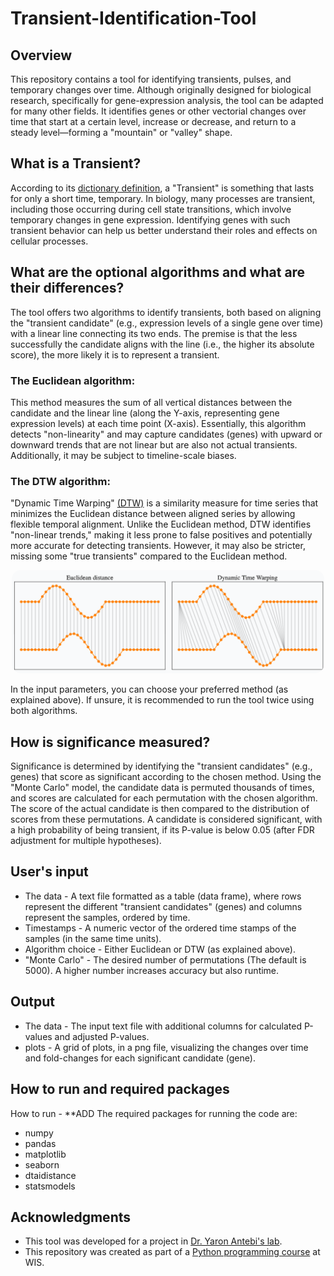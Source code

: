 # Transient-Identification-Tool

## Overview
This repository contains a tool for identifying transients, pulses, and temporary changes over time.
Although originally designed for biological research, specifically for gene-expression analysis, the tool can be adapted for many other fields. 
It identifies genes or other vectorial changes over time that start at a certain level, increase or decrease, and return to a steady level—forming a "mountain" or "valley" shape.

## What is a Transient?
According to its [dictionary definition](https://www.dictionary.com/browse/transient), a "Transient" is something that lasts for only a short time, temporary.
In biology, many processes are transient, including those occurring during cell state transitions, which involve temporary changes in gene expression. Identifying genes with such transient behavior can help us better understand their roles and effects on cellular processes.

## What are the optional algorithms and what are their differences?
The tool offers two algorithms to identify transients, both based on aligning the "transient candidate" (e.g., expression levels of a single gene over time) with a linear line connecting its two ends. The premise is that the less successfully the candidate aligns with the line (i.e., the higher its absolute score), the more likely it is to represent a transient.

### The Euclidean algorithm:
This method measures the sum of all vertical distances between the candidate and the linear line (along the Y-axis, representing gene expression levels) at each time point (X-axis). Essentially, this algorithm detects "non-linearity" and may capture candidates (genes) with upward or downward trends that are not linear but are also not actual transients. Additionally, it may be subject to timeline-scale biases.
### The DTW algorithm:
"Dynamic Time Warping" [(DTW)](https://rtavenar.github.io/blog/dtw.html) is a similarity measure for time series that minimizes the Euclidean distance between aligned series by allowing flexible temporal alignment. Unlike the Euclidean method, DTW identifies "non-linear trends," making it less prone to false positives and potentially more accurate for detecting transients. However, it may also be stricter, missing some "true transients" compared to the Euclidean method.

<p align="center">
  <img src="euc_vs_dtw.png" width="500" style="border-radius: 15px;">
</p>

In the input parameters, you can choose your preferred method (as explained above). If unsure, it is recommended to run the tool twice using both algorithms.

## How is significance measured?
Significance is determined by identifying the "transient candidates" (e.g., genes) that score as significant according to the chosen method.
Using the "Monte Carlo" model, the candidate data is permuted thousands of times, and scores are calculated for each permutation with the chosen algorithm. The score of the actual candidate is then compared to the distribution of scores from these permutations. A candidate is considered significant, with a high probability of being transient, if its P-value is below 0.05 (after FDR adjustment for multiple hypotheses).

## User's input
* The data - A text file formatted as a table (data frame), where rows represent the different "transient candidates" (genes) and columns represent the samples, ordered by time.
* Timestamps - A numeric vector of the ordered time stamps of the samples (in the same time units).
* Algorithm choice - Either Euclidean or DTW (as explained above).
* "Monte Carlo" - The desired number of permutations (The default is 5000). A higher number increases accuracy but also runtime.

## Output
* The data - The input text file with additional columns for calculated P-values and adjusted P-values.
* plots - A grid of plots, in a png file, visualizing the changes over time and fold-changes for each significant candidate (gene).

## How to run and required packages
How to run - **ADD
The required packages for running the code are:
* numpy
* pandas
* matplotlib
* seaborn
* dtaidistance
* statsmodels

## Acknowledgments
* This tool was developed for a project in [Dr. Yaron Antebi's lab](https://www.weizmann.ac.il/molgen/Antebi/).
* This repository was created as part of a [Python programming course](https://github.com/szabgab/wis-python-course-2024-11?tab=readme-ov-file) at WIS.
